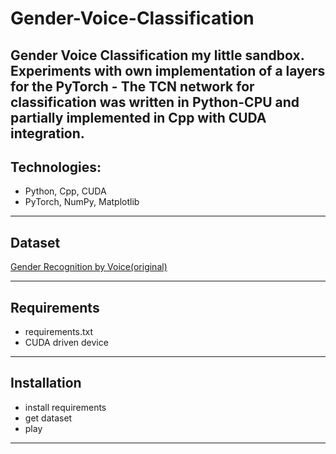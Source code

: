 # Gender-Voice-Classification
Gender Voice Classification my little sandbox.  
Experiments with own implementation of a layers for the PyTorch - The TCN network for classification was written in Python-CPU and partially implemented in Cpp with CUDA integration.
---
## Technologies:
- Python, Cpp, CUDA
- PyTorch, NumPy, Matplotlib
---
## Dataset
[Gender Recognition by Voice(original)](https://www.kaggle.com/datasets/murtadhanajim/gender-recognition-by-voiceoriginal)

---
## Requirements
- requirements.txt  
- CUDA driven device  


---
## Installation
- install requirements
- get dataset
- play
---
